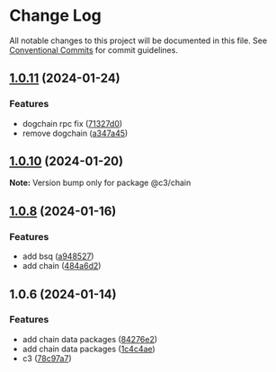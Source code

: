 # Change Log

All notable changes to this project will be documented in this file. See [Conventional Commits](https://conventionalcommits.org) for commit guidelines.

## [1.0.11](https://github.com/che3vinci/c3/compare/@c3/chain@1.0.10...@c3/chain@1.0.11) (2024-01-24)

### Features

- dogchain rpc fix ([71327d0](https://github.com/che3vinci/c3/commit/71327d0fdd0c9a32b040c9a860f3fe1b2e33804d))
- remove dogchain ([a347a45](https://github.com/che3vinci/c3/commit/a347a450431ff1266d14b36b1417c21b9852a32a))

## [1.0.10](https://github.com/che3vinci/c3/compare/@c3/chain@1.0.8...@c3/chain@1.0.10) (2024-01-20)

**Note:** Version bump only for package @c3/chain

## [1.0.8](https://github.com/che3vinci/c3/compare/@c3/chain@1.0.6...@c3/chain@1.0.8) (2024-01-16)

### Features

- add bsq ([a948527](https://github.com/che3vinci/c3/commit/a948527771b955cfa6aea1a88ec44e77d19c27a0))
- add chain ([484a6d2](https://github.com/che3vinci/c3/commit/484a6d25d8eddaaeb756d5fde6da904136c682e6))

## 1.0.6 (2024-01-14)

### Features

- add chain data packages ([84276e2](https://github.com/che3vinci/c3/commit/84276e2e4c9dbb1efd1ef62356de2a364759e4e4))
- add chain data packages ([1c4c4ae](https://github.com/che3vinci/c3/commit/1c4c4ae641c9db54d957735fa519f5a46ac5aaa7))
- c3 ([78c97a7](https://github.com/che3vinci/c3/commit/78c97a7e6c699762fdaed159f59d90793f1ddb20))
